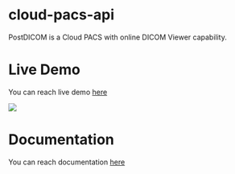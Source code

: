 # cloud-pacs-api
PostDICOM is a Cloud PACS with online DICOM Viewer capability.

# Live Demo
You can reach live demo <a href="https://www.postdicom.com/cloud-api/reference-implementation">here</a>

<img src="https://www.postdicom.com/cloud-api/images/api_main_page.jpg"/>

# Documentation
You can reach documentation <a href="https://www.postdicom.com/en/knowledge-base/api-documentation/using-postdicom-cloud-api">here</a>
